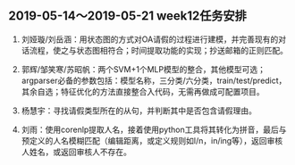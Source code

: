 ## 2019-05-14～2019-05-21 week12任务安排

1. 刘娅璇/刘岳涵：用状态图的方式对OA请假的过程进行建模，并完善现有的对话流程，使之与状态图相符合；时间提取功能的实现；抄送邮箱的正则匹配。

2. 郭辉/邹笑寒/苏昭帆：两个SVM+1个MLP模型的整合，其他模型可选；argparser必备的参数包括：模型名称，三分类/六分类，train/test/predict，其余自选；特征优化的方法直接整合入代码，无需再做成可配置项目。

3. 杨慧宇：寻找请假类型所在的从句，并判断其中是否包含请假理由。

4. 刘雨：使用corenlp提取人名，接着使用python工具将其转化为拼音，最后与预定义的人名模糊匹配（编辑距离，或定义规则如l/n，in/ing等），返回审核人姓名，或返回审核人不存在。


